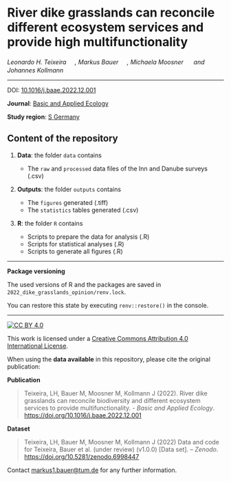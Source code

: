 # River dike grasslands can reconcile different ecosystem services and provide high multifunctionality

_Leonardo H. Teixeira <a href="https://orcid.org/0000-0001-7443-087X"><img src="https://info.orcid.org/wp-content/uploads/2019/11/orcid_16x16.png" width="16" height = "16"></a>, Markus Bauer <a href="https://orcid.org/0000-0001-5372-4174"><img src="https://info.orcid.org/wp-content/uploads/2019/11/orcid_16x16.png" width="16" height = "16"></a>, Michaela Moosner <a href="https://orcid.org/0000-0002-7340-9363"><img src="https://info.orcid.org/wp-content/uploads/2019/11/orcid_16x16.png" width="16" height = "16"></a> and Johannes Kollmann <a href="https://orcid.org/0000-0002-4990-3636"><img src="https://info.orcid.org/wp-content/uploads/2019/11/orcid_16x16.png" width="16" height = "16"></a>_  

***

DOI: [10.1016/j.baae.2022.12.001](https://doi.org/10.1016/j.baae.2022.12.001)

**Journal**: [Basic and Applied Ecology](https://www.sciencedirect.com/journal/basic-and-applied-ecology)

**Study region**: [S Germany](https://www.openstreetmap.org/#map=9/48.1844/12.5958)

## Content of the repository

1. __Data__: the folder `data` contains  
    * The `raw` and `processed` data files of the Inn and Danube surveys (.csv)
    
2. __Outputs__: the folder `outputs` contains  
    * The `figures` generated (.tiff)
    * The `statistics` tables generated (.csv)
    
3. __R__: the folder `R` contains
    * Scripts to prepare the data for analysis (.R)
    * Scripts for statistical analyses (.R)
    * Scripts to generate all figures (.R)

***

__Package versioning__

The used versions of R and the packages are saved in `2022_dike_grasslands_opinion/renv.lock`.

You can restore this state by executing `renv::restore()` in the console.

***

[![CC BY 4.0][cc-by-shield]][cc-by]

This work is licensed under a
[Creative Commons Attribution 4.0 International License][cc-by].

[cc-by]: http://creativecommons.org/licenses/by/4.0/
[cc-by-shield]: https://img.shields.io/badge/License-CC%20BY%204.0-lightgrey.svg

When using the __data available__ in this repository, please cite the original publication:

**Publication**

> Teixeira, LH, Bauer M, Moosner M, Kollmann J (2022). River dike grasslands can reconcile biodiversity and different ecosystem services to provide multifunctionality. - *Basic and Applied Ecology*. https://doi.org/10.1016/j.baae.2022.12.001

**Dataset**

> Teixeira, LH, Bauer M, Moosner M, Kollmann J (2022) Data and code for Teixeira, Bauer et al. (under review) (v1.0.0) [Data set]. – *Zenodo*. https://doi.org/10.5281/zenodo.6998447

Contact markus1.bauer@tum.de for any further information.
